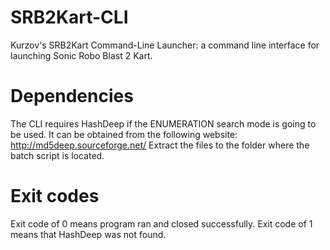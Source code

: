 # SRB2Kart-CLI
Kurzov's SRB2Kart Command-Line Launcher: a command line interface for launching Sonic Robo Blast 2 Kart.

# Dependencies
The CLI requires HashDeep if the ENUMERATION search mode is going to be used. It can be obtained from the following website: http://md5deep.sourceforge.net/
Extract the files to the folder where the batch script is located.

# Exit codes
Exit code of 0 means program ran and closed successfully.
Exit code of 1 means that HashDeep was not found.
